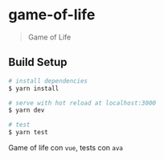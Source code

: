 # game-of-life

> Game of Life

## Build Setup

``` bash
# install dependencies
$ yarn install

# serve with hot reload at localhost:3000
$ yarn dev

# test
$ yarn test
```
Game of life con `vue`, tests con `ava`